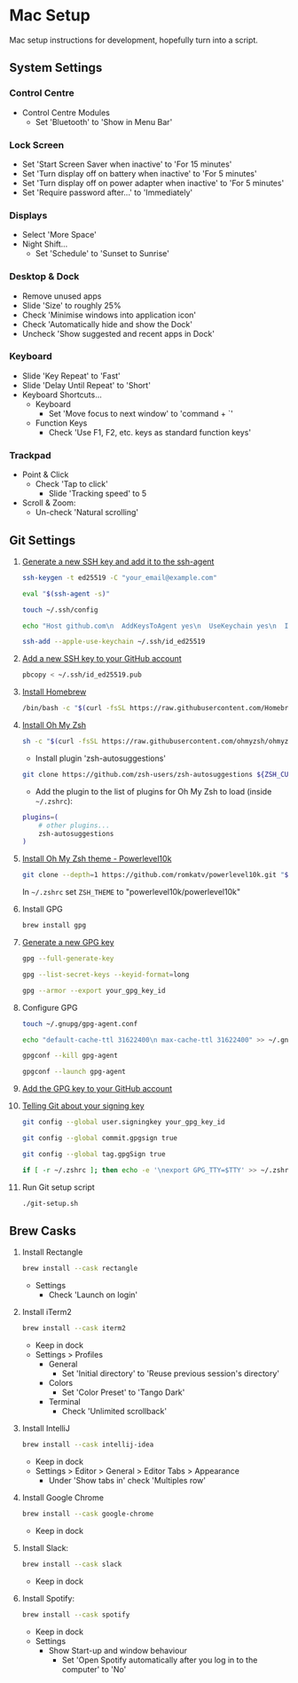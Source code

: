 Mac Setup
=========

Mac setup instructions for development, hopefully turn into a script.

System Settings
---------------

### Control Centre
- Control Centre Modules
  - Set 'Bluetooth' to 'Show in Menu Bar'

### Lock Screen
- Set 'Start Screen Saver when inactive' to 'For 15 minutes'
- Set 'Turn display off on battery when inactive' to 'For 5 minutes'
- Set 'Turn display off on power adapter when inactive' to 'For 5 minutes' 
- Set 'Require password after...' to 'Immediately' 

### Displays
- Select 'More Space'
- Night Shift...
  - Set 'Schedule' to 'Sunset to Sunrise'

### Desktop & Dock
- Remove unused apps
- Slide 'Size' to roughly 25%
- Check 'Minimise windows into application icon'
- Check 'Automatically hide and show the Dock'
- Uncheck 'Show suggested and recent apps in Dock'

### Keyboard
- Slide 'Key Repeat' to 'Fast'
- Slide 'Delay Until Repeat' to 'Short'
- Keyboard Shortcuts...
  - Keyboard
    - Set 'Move focus to next window' to 'command + `'
  - Function Keys
    - Check 'Use F1, F2, etc. keys as standard function keys'

### Trackpad
- Point & Click
  - Check 'Tap to click'
    - Slide 'Tracking speed' to 5
- Scroll & Zoom:
  - Un-check 'Natural scrolling'

Git Settings
------------

1. [Generate a new SSH key and add it to the ssh-agent](https://docs.github.com/en/authentication/connecting-to-github-with-ssh/generating-a-new-ssh-key-and-adding-it-to-the-ssh-agent)
    ```sh
    ssh-keygen -t ed25519 -C "your_email@example.com"

    eval "$(ssh-agent -s)"

    touch ~/.ssh/config

    echo "Host github.com\n  AddKeysToAgent yes\n  UseKeychain yes\n  IdentityFile ~/.ssh/id_ed25519" >> ~/.ssh/config

    ssh-add --apple-use-keychain ~/.ssh/id_ed25519
    ```

2. [Add a new SSH key to your GitHub account](https://docs.github.com/en/authentication/connecting-to-github-with-ssh/adding-a-new-ssh-key-to-your-github-account)
    ```sh
    pbcopy < ~/.ssh/id_ed25519.pub
    ```

3. [Install Homebrew](https://brew.sh/)
    ```sh
    /bin/bash -c "$(curl -fsSL https://raw.githubusercontent.com/Homebrew/install/HEAD/install.sh)"
    ```

4. [Install Oh My Zsh](https://ohmyz.sh/#install)
    ```sh
    sh -c "$(curl -fsSL https://raw.githubusercontent.com/ohmyzsh/ohmyzsh/master/tools/install.sh)"
    ```
    - Install plugin 'zsh-autosuggestions'
    ```sh
    git clone https://github.com/zsh-users/zsh-autosuggestions ${ZSH_CUSTOM:-~/.oh-my-zsh/custom}/plugins/zsh-autosuggestions
    ```
    - Add the plugin to the list of plugins for Oh My Zsh to load (inside `~/.zshrc`):
    ```sh
    plugins=(
        # other plugins...
        zsh-autosuggestions
    )
    ```

5. [Install Oh My Zsh theme - Powerlevel10k](https://github.com/romkatv/powerlevel10k?#oh-my-zsh)
    ```sh
    git clone --depth=1 https://github.com/romkatv/powerlevel10k.git "${ZSH_CUSTOM:-$HOME/.oh-my-zsh/custom}/themes/powerlevel10k"
    ```
   In `~/.zshrc` set `ZSH_THEME` to "powerlevel10k/powerlevel10k"

6. Install GPG
    ```sh
    brew install gpg
    ```

7. [Generate a new GPG key](https://docs.github.com/en/authentication/managing-commit-signature-verification/generating-a-new-gpg-key)
    ```sh
    gpg --full-generate-key

    gpg --list-secret-keys --keyid-format=long

    gpg --armor --export your_gpg_key_id
    ```

8. Configure GPG
    ```sh
    touch ~/.gnupg/gpg-agent.conf

    echo "default-cache-ttl 31622400\n max-cache-ttl 31622400" >> ~/.gnupg/gpg-agent.conf

    gpgconf --kill gpg-agent

    gpgconf --launch gpg-agent
    ```

9. [Add the GPG key to your GitHub account](https://docs.github.com/en/authentication/managing-commit-signature-verification/adding-a-gpg-key-to-your-github-account)

10. [Telling Git about your signing key](https://docs.github.com/en/authentication/managing-commit-signature-verification/telling-git-about-your-signing-key)
    ```sh
    git config --global user.signingkey your_gpg_key_id

    git config --global commit.gpgsign true

    git config --global tag.gpgSign true

    if [ -r ~/.zshrc ]; then echo -e '\nexport GPG_TTY=$TTY' >> ~/.zshrc; else echo -e '\nexport GPG_TTY=$TTY' >> ~/.zprofile; fi
    ```

11. Run Git setup script
    ```sh
    ./git-setup.sh
    ```

Brew Casks
----------

1. Install Rectangle
    ```sh
    brew install --cask rectangle
    ```
   - Settings
     - Check 'Launch on login'

2. Install iTerm2
    ```sh
    brew install --cask iterm2
    ```
    - Keep in dock
    - Settings > Profiles
      - General
        - Set 'Initial directory' to 'Reuse previous session's directory'
      - Colors
        - Set 'Color Preset' to 'Tango Dark'
      - Terminal
        - Check 'Unlimited scrollback'

3. Install IntelliJ
    ```sh
    brew install --cask intellij-idea
    ```
   - Keep in dock
   - Settings > Editor > General > Editor Tabs > Appearance
     - Under 'Show tabs in' check 'Multiples row'

4. Install Google Chrome
    ```sh
    brew install --cask google-chrome
    ```
    - Keep in dock

5. Install Slack:
    ```sh
    brew install --cask slack
    ```
    - Keep in dock

6. Install Spotify:
    ```sh
    brew install --cask spotify
    ```
    - Keep in dock
    - Settings
      - Show Start-up and window behaviour
        - Set 'Open Spotify automatically after you log in to the computer' to 'No'

